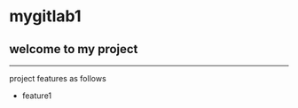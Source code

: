 # mygitlab1

<h2>welcome to my project</h2>
<hr/>
project features as follows
<ul>
  <li> feature1 </lil>
</ul>
 

